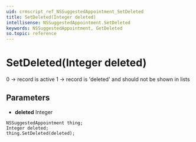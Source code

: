 ```yaml
---
uid: crmscript_ref_NSSuggestedAppointment_SetDeleted
title: SetDeleted(Integer deleted)
intellisense: NSSuggestedAppointment.SetDeleted
keywords: NSSuggestedAppointment, GetDeleted
so.topic: reference
---
```


# SetDeleted(Integer deleted)

0 -> record is active 1 -> record is 'deleted' and should not be shown in lists

## Parameters

* **deleted** Integer

```crmscript
NSSuggestedAppointment thing;
Integer deleted;
thing.SetDeleted(deleted);
```

